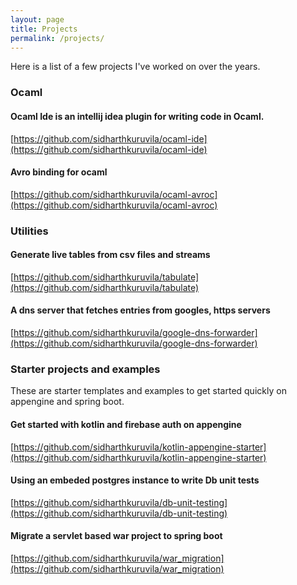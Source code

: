 ```yaml
---
layout: page
title: Projects
permalink: /projects/
---
```


Here is a list of a few projects I've worked on over the years.

### Ocaml
#### Ocaml Ide is an intellij idea plugin for writing code in Ocaml. 
[https://github.com/sidharthkuruvila/ocaml-ide](https://github.com/sidharthkuruvila/ocaml-ide)

#### Avro binding for ocaml
[https://github.com/sidharthkuruvila/ocaml-avroc](https://github.com/sidharthkuruvila/ocaml-avroc)

### Utilities

#### Generate live tables from csv files and streams
[https://github.com/sidharthkuruvila/tabulate](https://github.com/sidharthkuruvila/tabulate)

#### A dns server that fetches entries from googles, https servers
[https://github.com/sidharthkuruvila/google-dns-forwarder](https://github.com/sidharthkuruvila/google-dns-forwarder)


### Starter projects and examples

These are starter templates and examples to get started quickly on appengine and spring boot.

#### Get started with kotlin and firebase auth on appengine 
[https://github.com/sidharthkuruvila/kotlin-appengine-starter](https://github.com/sidharthkuruvila/kotlin-appengine-starter)

#### Using an embeded postgres instance to write Db unit tests
[https://github.com/sidharthkuruvila/db-unit-testing](https://github.com/sidharthkuruvila/db-unit-testing)

#### Migrate a servlet based war project to spring boot
[https://github.com/sidharthkuruvila/war_migration](https://github.com/sidharthkuruvila/war_migration)